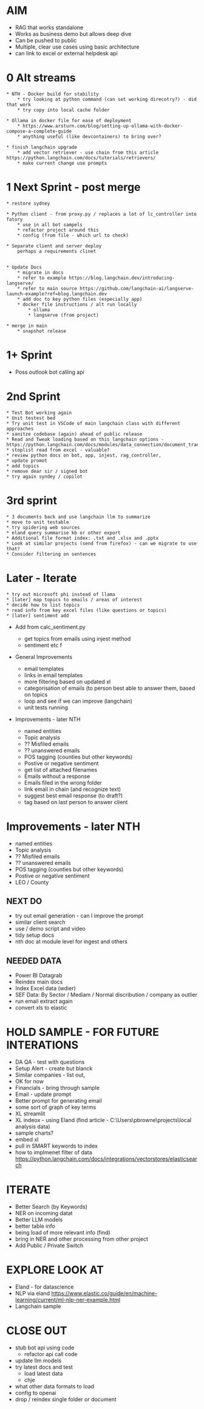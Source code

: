 # AIM
* RAG that works standalone
* Works as business demo but allows deep dive    
* Can be pushed to public   
* Multiple, clear use cases using basic architecture   
* can link to excel or external helpdesk api



# 0 Alt streams

	* NTH - Docker build for stability
		* try looking at python command (can set working direcotry?) - did that work
		* try copy into local cache folder

	* Ollama in docker file for ease of deployment
		* https://www.arsturn.com/blog/setting-up-ollama-with-docker-compose-a-complete-guide
		* anything useful (like devcontainers) to bring over?

	* finish langchain upgrade
		* add vector retriever - use chain from this article https://python.langchain.com/docs/tutorials/retrievers/
		* make current change use prompts


# 1 Next Sprint - post merge
	* restore sydney

	* Python client - from proxy.py / replaces a lot of lc_controller into fatory
		* use in all bot sampels
		* refactor project around this
		* config (from file - which url to check)

	* Separate client and server deploy
		perhaps a requirements clinet


	* Update Docs
		* migrate in docs
		* refer to example https://blog.langchain.dev/introducing-langserve/
		* refer to main source https://github.com/langchain-ai/langserve-launch-example?ref=blog.langchain.dev
		* add doc to key python files (especially app)
		* docker file instructions / alt run locally 
			* ollama
			* langserve (from project)

	* merge in main
		* snapshot release

# 1+ Sprint

* Poss outlook bot calling api

# 2nd Sprint
	* Test Bot working again
	* Unit testest bed
	* Try unit test in VSCode of main langchain class with different approaches
	* sanitze codebase (again) ahead of public release
	* Read and Tweak loading based on this langchain options -https://python.langchain.com/docs/modules/data_connection/document_transformers/
	* stoplist read from excel - valuable?
	* review python docs on bot, app, injest, rag_controller,
	* update promot
	* add topics
	* remove dear sir / signed bot
	* try again syndey / copilot

# 3rd sprint
	* 3 documents back and use langchain llm to summarize
	* move to unit testable 
	* try spidering web sources
	* eland query summarise kb or other export
	* Additional file format index: .txt and .xlsx and .pptx
	* Look at similar projects (send from firefox) - can we migrate to use that?
	* Consider filtering on sentences

# Later - Iterate
	* try out microsoft phi instead of llama
	* [later] map topics to emails / areas of interest
	* decide how to list topics
	* read info from key excel files (like questions or topics)
	* [later] sentiment add

* Add from calc_sentiment.py
	* get topics from emails using injest method
	* sentiment etc f

* General Improvements
	* email templates
	* links in email templates
	* more filtering based on updated xl
	* categorisation of emails (to person best able to answer them, based on topics
	* loop and see if we can improve (langchain)
	* unit tests running

* Improvements - later NTH
	* named entities
	* Topic analysis
	* ?? Misfiled emails
	* ?? unanswered emails
	* POS tagging (counties but other keywords)
	* Postive or negative sentiment
	* get list of attached filenames
	* Emails without a response
	* Emails filed in the wrong folder
	* link email in chain (and recognize text)
	* suggest best email response (to draft?)
	* tag based on last person to answer client


# Improvements - later NTH
* named entities
* Topic analysis
* ?? Misfiled emails
* ?? unanswered emails
* POS tagging (counties but other keywords)
* Postive or negative sentiment
* LEO / County



## NEXT DO
* try out email generation - can I improve the prompt
* similar client search
* use / demo script and video
* tidy setup docs
* nth doc at module level for ingest and others


## NEEDED DATA
* Power BI Datagrab
* Reindex main docs
* Index Excel data (wdier)
* SEF Data:  By Sector / Mediam / Normal discribution / company as outlier
* run email extract again
* convert xls to elastic


# HOLD SAMPLE - FOR FUTURE INTERATIONS 
* DA QA - test with questions
* Setup Alert - create but blanck
* Similar companies - list out, 
* OK for now
* Financials - bring through sample	
* Email - update prompt
* Better prompt for generating email
* some sort of graph of key terms
* XL streamlit
* XL indeox - using Eland (find article - C:\Users\pbrowne\projects\local analysis data)
* sample charts?
* embed xl 
* pull in SMART keywords to index
* how to implmenet filter of data https://python.langchain.com/docs/integrations/vectorstores/elasticsearch

# ITERATE
* Better Search (by Keywords)
* NER on incoming datat
* Better LLM models
* better table info
* being load of more relevant info (find)
* bring in NER and other processing from other project
* Add Public / Private Switch

# EXPLORE LOOK AT
* Eland - for datascience 
* NLP via eland https://www.elastic.co/guide/en/machine-learning/current/ml-nlp-ner-example.html
* Langchain sample

# CLOSE OUT
* stub bot api using code
	* refactor api call code
* update llm models   
* try latest docs and test 
	- load latest data
	- chje
* what other data formats to load
* config to openai
* drop / reindex single folder or document